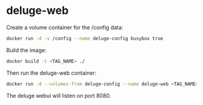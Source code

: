 deluge-web
==========

Create a volume container for the /config data:

```bash
docker run -d -v /config --name deluge-config busybox true
```

Build the image:

```bash
docker build -t <TAG_NAME> ./
```

Then run the deluge-web container:

```bash
docker run -d --volumes-from deluge-config --name deluge-web <TAG_NAME>
```

The deluge webui will listen on port 8080.
